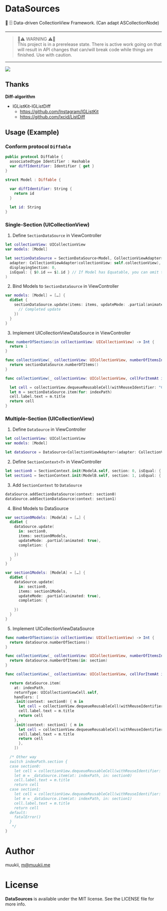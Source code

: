 # DataSources

💾 🗄 Data-driven CollectionView Framework. (Can adapt ASCollectionNode)

---

> 🚨⚠️ WARNING ⚠️🚨<br>
This project is in a prerelease state. There is active work going on that will result in API changes that can/will break code while things are finished. Use with caution.

---

![](https://media.giphy.com/media/l1J3tmzS5WTBbTD5m/giphy.gif)

## Thanks

**Diff-algorithm**
- IGListKit-IGListDiff
  - https://github.com/Instagram/IGListKit
  - https://github.com/lxcid/ListDiff

## Usage (Example)

### Conform protocol `Diffable`

```swift
public protocol Diffable {
  associatedtype Identifier : Hashable
  var diffIdentifier: Identifier { get }
}
```

```swift
struct Model : Diffable {

  var diffIdentifier: String {
    return id
  }
  
  let id: String
}
```

### Single-Section (UICollectionView)

1. Define `SectionDataSource` in ViewController

```swift
let collectionView: UICollectionView
var models: [Model]

let sectionDataSource = SectionDataSource<Model, CollectionViewAdapter>(
  adapter: CollectionViewAdapter(collectionView: self.collectionView),
  displayingSection: 0,
  isEqual: { $0.id == $1.id } // If Model has Equatable, you can omit this closure.
)
```

2. Bind Models to `SectionDataSource` in ViewController

```swift
var models: [Model] = […] {
  didSet {
    sectionDataSource.update(items: items, updateMode: .partial(animated: true), completion: {
      // Completed update
    })
  }
}
```

3. Implement UICollectionViewDataSource in ViewController

```swift
func numberOfSections(in collectionView: UICollectionView) -> Int {
  return 1
}

func collectionView(_ collectionView: UICollectionView, numberOfItemsInSection section: Int) -> Int {
  return sectionDataSource.numberOfItems()
}

func collectionView(_ collectionView: UICollectionView, cellForItemAt indexPath: IndexPath) -> UICollectionViewCell {

  let cell = collectionView.dequeueReusableCell(withReuseIdentifier: "Cell", for: indexPath) as! Cell
  let m = sectionDataSource.item(for: indexPath)
  cell.label.text = m.title
  return cell
}
```

### Multiple-Section (UICollectionView)

1. Define `DataSource` in ViewController

```swift
let collectionView: UICollectionView
var models: [Model]

let dataSource = DataSource<CollectionViewAdapter>(adapter: CollectionViewAdapter(collectionView: self.collectionView))
```

2. Define `SectionContext<T>` in ViewController

```swift
let section0 = SectionContext.init(ModelA.self, section: 0, isEqual: { $0.id == $1.id })
let section1 = SectionContext.init(ModelB.self, section: 1, isEqual: { $0.id == $1.id })
```

3. Add `SectionContext` to `DataSource`

```swift
dataSource.addSectionDataSource(context: section0)
dataSource.addSectionDataSource(context: section1)
```

4. Bind Models to DataSource

```swift
var section0Models: [ModelA] = […] {
  didSet {
    dataSource.update(
      in: section0,
      items: section0Models,
      updateMode: .partial(animated: true),
      completion: {
        
    })
  }
}

var section1Models: [ModelA] = […] {
  didSet {
    dataSource.update(
      in: section0,
      items: section1Models,
      updateMode: .partial(animated: true),
      completion: {
        
    })
  }
}
```

5. Implement UICollectionViewDataSource

```swift
func numberOfSections(in collectionView: UICollectionView) -> Int {
  return dataSource.numberOfSections()
}

func collectionView(_ collectionView: UICollectionView, numberOfItemsInSection section: Int) -> Int {
  return dataSource.numberOfItems(in: section)
}

func collectionView(_ collectionView: UICollectionView, cellForItemAt indexPath: IndexPath) -> UICollectionViewCell {

  return dataSource.item(
    at: indexPath,
    returnType: UICollectionViewCell.self,
    handlers: [
    .init(context: section0) { m in
      let cell = collectionView.dequeueReusableCell(withReuseIdentifier: "Cell", for: indexPath) as! Cell
      cell.label.text = m.title
      return cell
    },
    .init(context: section1) { m in
      let cell = collectionView.dequeueReusableCell(withReuseIdentifier: "Cell", for: indexPath) as! Cell
      cell.label.text = m.title
      return cell
      },
    ])

  /* Other way
  switch indexPath.section {
  case section0:
    let cell = collectionView.dequeueReusableCell(withReuseIdentifier: "Cell", for: indexPath) as! Cell
    let m = _dataSource.item(at: indexPath, in: section0)
    cell.label.text = m.title
    return cell
  case section1:
    let cell = collectionView.dequeueReusableCell(withReuseIdentifier: "Cell", for: indexPath) as! Cell
    let m = _dataSource.item(at: indexPath, in: section1)
    cell.label.text = m.title
    return cell
  default:
    fatalError()
  }
   */
}
```

# Author

muukii, m@muukii.me

# License

**DataSources** is available under the MIT license. See the LICENSE file for more info.
